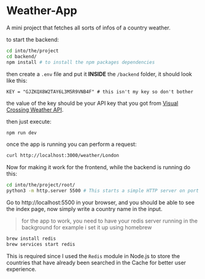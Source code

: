 # Weather-App
A mini project that fetches all sorts of infos of a country weather.

to start the backend:

```sh
cd into/the/project
cd backend/
npm install # to install the npm packages dependencies
```

then create a `.env` file and put it **INSIDE** the `/backend` folder, it should look like this:

```
KEY = "GJZKQX8W2TAY6L3M5R9VNB4F" # this isn't my key so don't bother
```

the value of the key should be your API key that you got from [Visual Crossing Weather API](https://www.visualcrossing.com).

then just execute:

```sh
npm run dev
```

once the app is running you can perform a request:

```sh
curl http://localhost:3000/weather/London
```

Now for making it work for the frontend, while the backend is running do this:

```sh
cd into/the/project/root/
python3 -m http.server 5500 # This starts a simple HTTP server on port 5500
```

Go to http://localhost:5500 in your browser, and you should be able to see the index page, now simply write a country name in the input.

> for the app to work, you need to have your redis server running in the background for example i set it up using homebrew

```sh
brew install redis
brew services start redis
```

This is required since I used the `Redis` module in Node.js to store the countries that have already been searched in the Cache for better user experience.